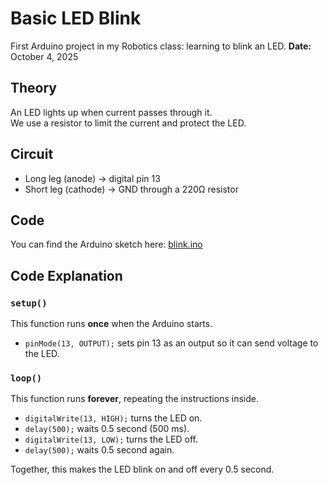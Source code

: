 # Basic LED Blink
First Arduino project in my Robotics class: learning to blink an LED.
**Date:** October 4, 2025


## Theory
An LED lights up when current passes through it.  
We use a resistor to limit the current and protect the LED.


## Circuit
- Long leg (anode) → digital pin 13  
- Short leg (cathode) → GND through a 220Ω resistor


## Code
You can find the Arduino sketch here:
[blink.ino](./blink.ino)


## Code Explanation

### `setup()`
This function runs **once** when the Arduino starts.  
- `pinMode(13, OUTPUT);` sets pin 13 as an output so it can send voltage to the LED.

### `loop()`
This function runs **forever**, repeating the instructions inside.  
- `digitalWrite(13, HIGH);` turns the LED on.  
- `delay(500);` waits 0.5 second (500 ms).
- `digitalWrite(13, LOW);` turns the LED off.  
- `delay(500);` waits 0.5 second again.  

Together, this makes the LED blink on and off every 0.5 second.
